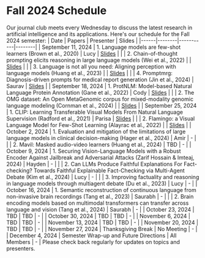 # Fall 2024 Schedule
Our journal club meets every Wednesday to discuss the latest research in artificial intelligence and its applications. Here's our schedule for the Fall 2024 semester:
| Date | Papers | Presenter | Slides |
|------|--------|-----------|--------|
| September 11, 2024 | 1. Language models are few-shot learners (Brown et al., 2020) | Lucy | [Slides](/slides/week1/meta_learning.pptx) |
| | 2. Chain-of-thought prompting elicits reasoning in large language models (Wei et al., 2022) | | [Slides](/slides/week1/meta_learning.pptx) |
| | 3. Language is not all you need: Aligning perception with language models (Huang et al., 2023) | | [Slides](/slides/week1/meta_learning.pptx) |
| | 4. Promptmrg: Diagnosis-driven prompts for medical report generation (Jin et al., 2024) | Saurav | [Slides](/slides/week1/promptmrg.pdf) |
| September 18, 2024 | 1. ProtNLM: Model-based Natural Language Protein Annotation (Gane et al., 2022) | Cody | [Slides](/slides/week2/ProtNLM_Model-Based_Natural_Language_Protein_Annotation_1.pdf) |
| | 2. The OMG dataset: An Open MetaGenomic corpus for mixed-modality genomic language modeling (Cornman et al., 2024) | | [Slides](/slides/week2/The_OMG_Dataset_An_Open_Metagenomic_Corpus_For_Mixed-Modality_Genomic_Language_Modeling_1.pdf) |
| September 25, 2024 | 1. CLIP: Learning Transferable Visual Models From Natural Language Supervision (Radford et al., 2021) | Parisa | [Slides](/slides/week3/week_3_jc.pdf) |
| | 2. Flamingo: a Visual Language Model for Few-Shot Learning (Alayrac et al., 2022) | | [Slides](/slides/week3/week_3_jc.pdf) |
| October 2, 2024 | 1. Evaluation and mitigation of the limitations of large language models in clinical decision-making (Hager et al., 2024) | Amir | - |
| | 2. Mavil: Masked audio-video learners (Huang et al., 2024) | TBD | - |
| October 9, 2024 | 1. Securing Vision-Language Models with a Robust Encoder Against Jailbreak and Adversarial Attacks (Zarif Hossain & Imteaj, 2024) | Hayden | - |
| | 2. Can LLMs Produce Faithful Explanations For Fact-checking? Towards Faithful Explainable Fact-Checking via Multi-Agent Debate (Kim et al., 2024) | Lucy | - |
| | 3. Improving factuality and reasoning in language models through multiagent debate (Du et al., 2023) | Lucy | - |
| October 16, 2024 | 1. Semantic reconstruction of continuous language from non-invasive brain recordings (Tang et al., 2023) | Saurabh | - |
| | 2. Brain encoding models based on multimodal transformers can transfer across language and vision (Tang et al., 2024) | Saurabh | - |
| October 23, 2024 | TBD | TBD | - |
| October 30, 2024 | TBD | TBD | - |
| November 6, 2024 | TBD | TBD | - |
| November 13, 2024 | TBD | TBD | - |
| November 20, 2024 | TBD | TBD | - |
| November 27, 2024 | Thanksgiving Break | No Meeting | - |
| December 4, 2024 | Semester Wrap-up and Future Directions | All Members | - |
Please check back regularly for updates on topics and presenters.